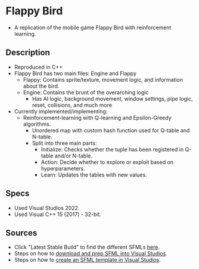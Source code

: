 # Flappy Bird
- A replication of the mobile game Flappy Bird with reinforcement learning.

## Description
- Reproduced in C++
- Flappy Bird has two main files: Engine and Flappy
   - Flappy: Contains sprite/texture, movement logic, and information about the bird.
   - Engine: Contains the brunt of the overarching logic
      - Has AI logic, background movement, window settings, pipe logic, reset, collisions, and much more 
- Currently implemented/implementing:
   - Reinforcement-learning with Q-learning and Epsilon-Greedy algorithms.
      - Unordered map with custom hash function used for Q-table and N-table.
      - Split into three main parts:
         - Initialize: Checks whether the tuple has been registered in Q-table and/or N-table.
         - Action: Decide whether to explore or exploit based on hyperparameters.
         - Learn: Updates the tables with new values.

## Specs
- Used Visual Studios 2022.
- Used Visual C++ 15 (2017) - 32-bit.

## Sources
- Click "Latest Stable Build" to find the different SFMLs [here](https://www.sfml-dev.org/download.php).
- Steps on how to [download and prep SFML into Visual Studios](http://gamecodeschool.com/sfml/setting-up-visual-studio-and-sfml-development-environment/).
- Steps on how to [create an SFML template in Visual Studios](http://gamecodeschool.com/sfml/building-your-first-sfml-game-project/).


